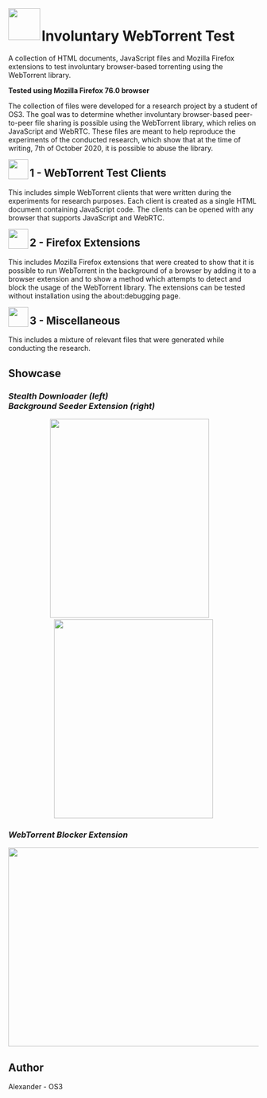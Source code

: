 <img align="left" width="64" height="64" src="https://raw.githubusercontent.com/alexander-47u/Involuntary-WebTorrent-Test/main/2-firefox-extensions/webtorrent-background-seeder/images/safe-64.png" alt="">

# Involuntary WebTorrent Test

A collection of HTML documents, JavaScript files and Mozilla Firefox extensions to test involuntary browser-based torrenting using the WebTorrent library.

**Tested using Mozilla Firefox 76.0 browser**

The collection of files were developed for a research project by a student of OS3. The goal was to determine whether involuntary browser-based peer-to-peer file sharing is possible using the WebTorrent library, which relies on JavaScript and WebRTC. These files are meant to help reproduce the experiments of the conducted research, which show that at the time of writing, 7th of October 2020, it is possible to abuse the library.

<img align="left" width="40" height="40" src="https://raw.githubusercontent.com/alexander-47u/Involuntary-WebTorrent-Test/main/3-miscellaneous%20/showcase-images/uploadicon.png" alt="">

## 1 - WebTorrent Test Clients

This includes simple WebTorrent clients that were written during the experiments for research purposes. Each client is created as a single HTML document containing JavaScript code. The clients can be opened with any browser that supports JavaScript and WebRTC.

<img align="left" width="40" height="40" src="https://raw.githubusercontent.com/alexander-47u/Involuntary-WebTorrent-Test/main/2-firefox-extensions/webtorrent-blocker/images/safe-64.png" alt="">

## 2 - Firefox Extensions

This includes Mozilla Firefox extensions that were created to show that it is possible to run WebTorrent in the background of a browser by adding it to a browser extension and to show a method which attempts to detect and block the usage of the WebTorrent library. The extensions can be tested without installation using the about:debugging page.

<img align="left" width="40" height="40" src="https://raw.githubusercontent.com/alexander-47u/Involuntary-WebTorrent-Test/main/3-miscellaneous%20/showcase-images/othericon.png" alt="">

## 3 - Miscellaneous

This includes a mixture of relevant files that were generated while conducting the research.

## Showcase

### *Stealth Downloader (left) <br> Background Seeder Extension (right)*

<p align="center">
<img title="" src="https://raw.githubusercontent.com/alexander-47u/Involuntary-WebTorrent-Test/main/3-miscellaneous%20/showcase-images/webtorrent-uploader-stealth-download.gif" width="320px" height="400px" alt="" data-align="center">&nbsp;&nbsp;&nbsp;&nbsp;<img title="" src="https://raw.githubusercontent.com/alexander-47u/Involuntary-WebTorrent-Test/main/3-miscellaneous%20/showcase-images/webtorrent-seeder-extension.gif" width="320px" height="400px" alt="" data-align="center">
</p>

### *WebTorrent Blocker Extension*

<p align="center">
<img title="" src="https://raw.githubusercontent.com/alexander-47u/Involuntary-WebTorrent-Test/main/3-miscellaneous%20/showcase-images/webtorrent-blocker-extension.gif" width="560px" height="400px" alt="" data-align="center">
</p>

## Author
Alexander - OS3
